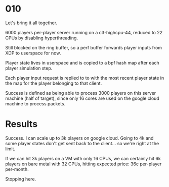 # 010

Let's bring it all together.

6000 players per-player server running on a c3-highcpu-44, reduced to 22 CPUs by disabling hyperthreading.

Still blocked on the ring buffer, so a perf buffer forwards player inputs from XDP to userspace for now.

Player state lives in userspace and is copied to a bpf hash map after each player simulation step. 

Each player input request is replied to to with the most recent player state in the map for the player belonging to that client.

Success is defined as being able to process 3000 players on this server machine (half of target), since only 16 cores are used on the google cloud machine to process packets.

# Results

Success. I can scale up to 3k players on google cloud. Going to 4k and some player states don't get sent back to the client... so we're right at the limit.

If we can hit 3k players on a VM with only 16 CPUs, we can certainly hit 6k players on bare metal with 32 CPUs, hitting expected price: 36c per-player per-month.

Stopping here.
